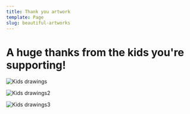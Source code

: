 ```yaml
---
title: Thank you artwork
template: Page
slug: beautiful-artworks
---
```

# A huge thanks from the kids you're supporting!

![Kids drawings](/images/uploads/kids-team-drawings.jpg)

![Kids drawings2](/images/uploads/kids-team-drawings2.jpg)

![Kids drawings3](/images/uploads/kids-team-drawings3.jpg)
